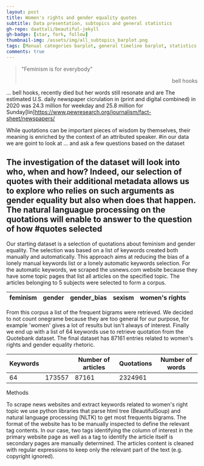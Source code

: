 ```yaml
---
layout: post
title: Women's rights and gender equality quotes 
subtitle: Data presentation, subtopics and general statistics
gh-repo: daattali/beautiful-jekyll
gh-badge: [star, fork, follow]
thumbnail-img: /assets/img/all_subtopics_barplot.png
tags: [Manual categories barplot, general timeline barplot, statistics (total number, mean length, number of words, size etc)]
comments: true
---
```


> "Feminism is for everybody" 
> <div style="text-align: right"> bell hooks </div>

...
bell hooks, recently died but her words still resonate and are 
The estimated U.S. daily newspaper cicrulation in (print and digital combined) in 2020 was 24.3 million for weekday and 25.8 million for Sunday[lin]https://www.pewresearch.org/journalism/fact-sheet/newspapers/

While quotations can be important pieces of
wisdom by themselves, their meaning is enriched by the context of
an attributed speaker.
#in our data we are goint to look at ... and ask a few questions based on the dataset


The investigation of the dataset will look into who, when and how? 
Indeed, our selection of quotes with their additional metadata allows us to explore who relies on such arguments as gender equality but also when does that happen. The natural languague processing on the quotations will enable to answer to the question of how 
#quotes selected
---------
Our starting dataset is a selection of quotations about feminism and gender equality. The selection was based on a list of keywords created both manually and automatically. This approach aims at reducing the bias of a lonely manual keywords list or a lonely automatic keywords selection. 
For the automatic keywords, we scraped the usnews.com website because they have some topic pages that list all articles on the specified topic. The articles belonging to 5 subjects were selected to form a corpus.

| feminism      | gender | gender_bias     | sexism |women's rights|
| :----:        |    :----:   |          :----: |:----:|:----:|


From this corpus a list of the frequent bigrams were retrieved. We decided to not count onegrame because they are too general for our purpose, for example 'women' gives a lot of results but isn't always of interest. Finally we end up with a list of 64 keywords use to retrieve quotation from the Quotebank dataset. 
The final dataset has 87161 entries related to women's rights and gender equality rhetoric.

 | Keywords| | Number of articles |  Quotations| Number of words | 
 |--|--|--|--|--|     
 |64 |173557| 87161|   2324961    | 


Methods 

To scrape news websites and extract keywords related to women's right topic we use python libraries that parse html tree (BeautifulSoup) and natural language processing (NLTK) to get most frequents bigrams. The format of the website has to be manually inspected to define the relevant tag contents. In our case, two tags identifying the column of interest in the primary website page as well as a tag to identify the article itself is secondary pages are manually determined. The articles content is cleaned with regular expressions to keep only the relevant part of the text (e.g. copyright ignored).
